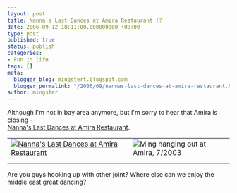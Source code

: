 ```yaml
---
layout: post
title: Nanna's Last Dances at Amira Restaurant !?
date: 2006-09-12 18:11:00.000000000 +08:00
type: post
published: true
status: publish
categories:
- Fun in life
tags: []
meta:
  blogger_blog: mingstert.blogspot.com
  blogger_permalink: "/2006/09/nannas-last-dances-at-amira-restaurant.html"
author: mingster
---
```

<p>Although I'm not in bay area anymore, but I'm sorry to hear that Amira is closing -<br /><a href="http://deserteyesbellydance.tribe.net/thread/5b471f42-ea60-4418-8519-c3898f80cbd3#cbbd2be4-2514-42e4-834d-53ac94087520" target="_blank">Nanna's Last Dances at Amira Restaurant</a>.<br />
<table>
<tbody>
<tr>
<td><a href="http://bp3.blogger.com/_i0VzdspWXjI/RwiyFTnkxKI/AAAAAAAAAKw/QdHbSxx_8TU/s1600-h/Picture+020.jpg"><img style="display:block;cursor:hand;text-align:left;margin:0 auto 10px;" alt="Nanna's Last Dances at Amira Restaurant" src="/img/Picture+020.jpg" border="0" /></a></td>
<td><a href="http://bp3.blogger.com/_i0VzdspWXjI/RwiyxTnkxLI/AAAAAAAAAK4/8KMz-zXU9rY/s1600-h/DSCN0125.jpg"><img style="float:right;cursor:hand;margin:0 0 10px 10px;" alt="Ming hanging out at Amira, 7/2003" src="/img/DSCN0125.jpg" border="0" /></a></td>
</tr>
</tbody>
</table>
<p>Are you guys hooking up with other joint? Where else can we enjoy the middle east great dancing?</p>
